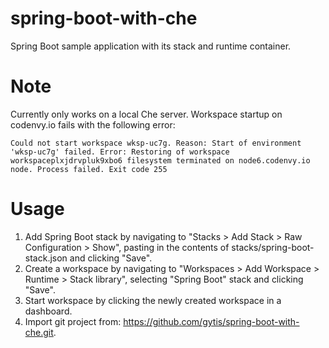 # spring-boot-with-che

Spring Boot sample application with its stack and runtime container.

# Note

Currently only works on a local Che server. Workspace startup on codenvy.io fails with the following error:

    Could not start workspace wksp-uc7g. Reason: Start of environment 'wksp-uc7g' failed. Error: Restoring of workspace workspaceplxjdrvpluk9xbo6 filesystem terminated on node6.codenvy.io node. Process failed. Exit code 255

# Usage

1. Add Spring Boot stack by navigating to "Stacks > Add Stack > Raw Configuration > Show", pasting in the contents of stacks/spring-boot-stack.json and clicking "Save".
2. Create a workspace by navigating to "Workspaces > Add Workspace > Runtime > Stack library", selecting "Spring Boot" stack and clicking "Save".
3. Start workspace by clicking the newly created workspace in a dashboard.
4. Import git project from: https://github.com/gytis/spring-boot-with-che.git.
